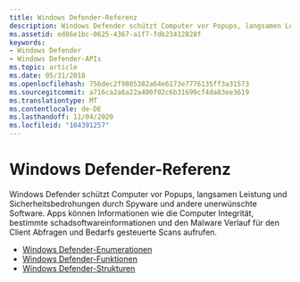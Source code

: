 ```yaml
---
title: Windows Defender-Referenz
description: Windows Defender schützt Computer vor Popups, langsamen Leistung und Sicherheitsbedrohungen durch Spyware und andere unerwünschte Software.
ms.assetid: ed86e1bc-0625-4367-a1f7-fdb23412828f
keywords:
- Windows Defender
- Windows Defender-APIs
ms.topic: article
ms.date: 05/31/2018
ms.openlocfilehash: 756dec2f9805382a64e6173e7776135ff3a31573
ms.sourcegitcommit: a716ca2a6a22a400f02c6b31699cf4da83ee3619
ms.translationtype: MT
ms.contentlocale: de-DE
ms.lasthandoff: 11/04/2020
ms.locfileid: "104391257"
---
```

# <a name="windows-defender-reference"></a>Windows Defender-Referenz

Windows Defender schützt Computer vor Popups, langsamen Leistung und Sicherheitsbedrohungen durch Spyware und andere unerwünschte Software. Apps können Informationen wie die Computer Integrität, bestimmte schadsoftwareinformationen und den Malware Verlauf für den Client Abfragen und Bedarfs gesteuerte Scans aufrufen.


-   [Windows Defender-Enumerationen](windows-defender-enumerations.md)
-   [Windows Defender-Funktionen](windows-defender-functions.md)
-   [Windows Defender-Strukturen](windows-defender-structures.md)

 

 




